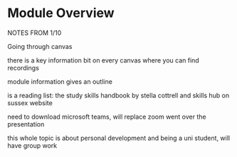 # Module Overview

NOTES FROM 1/10

 Going through canvas

 there is a key information bit on every canvas where you can find recordings

 module information gives an outline

 is a reading list: the study skills handbook by stella cottrell and skills hub on sussex website

 need to download microsoft teams, will replace zoom went over the presentation

 this whole topic is about personal development and being a uni student, will have group work

